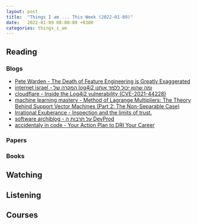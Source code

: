 ```yaml
---
layout: post
title:  "Things I am ... This Week (2022-01-09)"
date:   2022-01-09 00:00:00 +0300
categories: things_i_am
---
```


## Reading

### Blogs

- [Pete Warden - The Death of Feature Engineering is Greatly Exaggerated][pw1]
- [internet israel - המקרה של log4j2 ומה שהוא יכול ללמד אותנו][iil1]
- [cloudflare - Inside the Log4j2 vulnerability (CVE-2021-44228)][cf1]
- [machine learning mastery - Method of Lagrange Multipliers: The Theory Behind Support Vector Machines (Part 2: The Non-Separable Case)][mlm1]
- [Irrational Exuberance - Inspection and the limits of trust.][ie1]
- [software archiblog - על תרבות ה DevProd][sa1]
- [accidentaly in code - Your Action Plan to DRI Your Career][cate1]

### Papers

### Books


## Watching

## Listening

## Courses

[pw1]:https://petewarden.com/2021/12/11/the-death-of-feature-engineering-is-greatly-exaggerated/
[iil1]:https://internet-israel.com/%d7%a8%d7%a9%d7%aa-%d7%94%d7%90%d7%99%d7%a0%d7%98%d7%a8%d7%a0%d7%98/%d7%94%d7%9e%d7%a7%d7%a8%d7%94-%d7%a9%d7%9c-log4j2-%d7%95%d7%9e%d7%94-%d7%a9%d7%94%d7%95%d7%90-%d7%99%d7%9b%d7%95%d7%9c-%d7%9c%d7%9c%d7%9e%d7%93-%d7%90%d7%95%d7%aa%d7%a0%d7%95/
[cf1]:https://blog.cloudflare.com/inside-the-log4j2-vulnerability-cve-2021-44228/
[mlm1]:https://machinelearningmastery.com/method-of-lagrange-multipliers-the-theory-behind-support-vector-machines-part-2-the-non-separable-case/
[ie1]:https://lethain.com/inspection/
[sa1]:https://softwarearchiblog.com/2021/12/devprod.html
[cate1]:https://cate.blog/2021/12/20/your-action-plan-to-dri-your-career/
